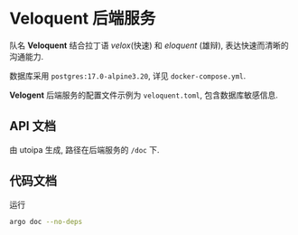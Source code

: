 # Veloquent 后端服务

队名 **Veloquent** 结合拉丁语 _velox_(快速) 和 _eloquent_ (雄辩), 表达快速而清晰的沟通能力.

数据库采用 `postgres:17.0-alpine3.20`, 详见 `docker-compose.yml`.

**Velogent** 后端服务的配置文件示例为 `veloquent.toml`, 包含数据库敏感信息.

## API 文档

由 utoipa 生成, 路径在后端服务的 `/doc` 下.

## 代码文档

运行

```sh
argo doc --no-deps
```
